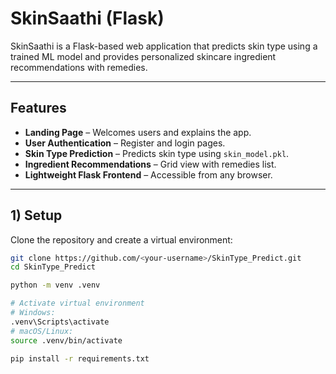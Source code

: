 
# SkinSaathi (Flask)

SkinSaathi is a Flask-based web application that predicts skin type using a trained ML model and provides personalized skincare ingredient recommendations with remedies.

---

## Features
- **Landing Page** – Welcomes users and explains the app.
- **User Authentication** – Register and login pages.
- **Skin Type Prediction** – Predicts skin type using `skin_model.pkl`.
- **Ingredient Recommendations** – Grid view with remedies list.
- **Lightweight Flask Frontend** – Accessible from any browser.

---

## 1) Setup

Clone the repository and create a virtual environment:

```bash
git clone https://github.com/<your-username>/SkinType_Predict.git
cd SkinType_Predict

python -m venv .venv

# Activate virtual environment
# Windows:
.venv\Scripts\activate
# macOS/Linux:
source .venv/bin/activate

pip install -r requirements.txt
